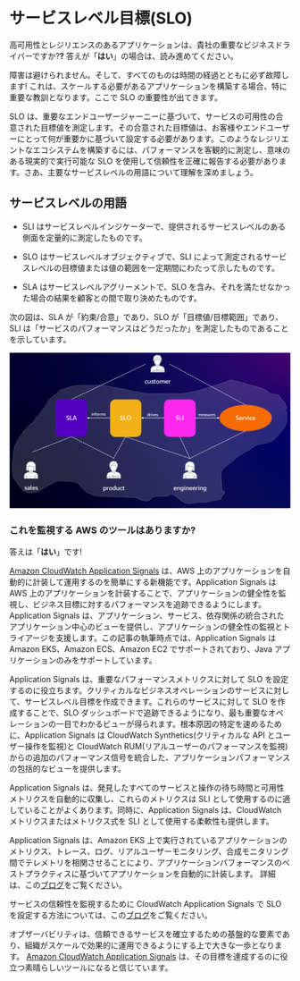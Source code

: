 # サービスレベル目標(SLO)

高可用性とレジリエンスのあるアプリケーションは、貴社の重要なビジネスドライバーですか?**?**
答えが「**はい**」の場合は、読み進めてください。

障害は避けられません。そして、すべてのものは時間の経過とともに必ず故障します! これは、スケールする必要があるアプリケーションを構築する場合、特に重要な教訓となります。ここで SLO の重要性が出てきます。  

SLO は、重要なエンドユーザージャーニーに基づいて、サービスの可用性の合意された目標値を測定します。その合意された目標値は、お客様やエンドユーザーにとって何が重要かに基づいて設定する必要があります。このようなレジリエントなエコシステムを構築するには、パフォーマンスを客観的に測定し、意味のある現実的で実行可能な SLO を使用して信頼性を正確に報告する必要があります。さあ、主要なサービスレベルの用語について理解を深めましょう。

## サービスレベルの用語

- SLI はサービスレベルインジケーターで、提供されるサービスレベルのある側面を定量的に測定したものです。

- SLO はサービスレベルオブジェクティブで、SLI によって測定されるサービスレベルの目標値または値の範囲を一定期間にわたって示したものです。

- SLA はサービスレベルアグリーメントで、SLO を含み、それを満たせなかった場合の結果を顧客との間で取り決めたものです。

次の図は、SLA が「約束/合意」であり、SLO が「目標値/目標範囲」であり、SLI は「サービスのパフォーマンスはどうだったか」を測定したものであることを示しています。

![SLO データフロー](../images/slo.png)

### これを監視する AWS のツールはありますか?

答えは「**はい**」です!

[Amazon CloudWatch Application Signals](https://docs.aws.amazon.com/AmazonCloudWatch/latest/monitoring/CloudWatch-Application-Monitoring-Sections.html) は、AWS 上のアプリケーションを自動的に計装して運用するのを簡単にする新機能です。Application Signals は AWS 上のアプリケーションを計装することで、アプリケーションの健全性を監視し、ビジネス目標に対するパフォーマンスを追跡できるようにします。Application Signals は、アプリケーション、サービス、依存関係の統合されたアプリケーション中心のビューを提供し、アプリケーションの健全性の監視とトライアージを支援します。この記事の執筆時点では、Application Signals は Amazon EKS、Amazon ECS、Amazon EC2 でサポートされており、Java アプリケーションのみをサポートしています。

Application Signals は、重要なパフォーマンスメトリクスに対して SLO を設定するのに役立ちます。クリティカルなビジネスオペレーションのサービスに対して、サービスレベル目標を作成できます。これらのサービスに対して SLO を作成することで、SLO ダッシュボードで追跡できるようになり、最も重要なオペレーションの一目でわかるビューが得られます。根本原因の特定を速めるために、Application Signals は CloudWatch Synthetics(クリティカルな API とユーザー操作を監視)と CloudWatch RUM(リアルユーザーのパフォーマンスを監視)からの追加のパフォーマンス信号を統合した、アプリケーションパフォーマンスの包括的なビューを提供します。

Application Signals は、発見したすべてのサービスと操作の待ち時間と可用性メトリクスを自動的に収集し、これらのメトリクスは SLI として使用するのに適していることがよくあります。同時に、Application Signals は、CloudWatch メトリクスまたはメトリクス式を SLI として使用する柔軟性も提供します。

Application Signals は、Amazon EKS 上で実行されているアプリケーションのメトリクス、トレース、ログ、リアルユーザーモニタリング、合成モニタリング間でテレメトリを相関させることにより、アプリケーションパフォーマンスのベストプラクティスに基づいてアプリケーションを自動的に計装します。 詳細は、この[ブログ](https://aws.amazon.com/blogs/aws/amazon-cloudwatch-application-signals-for-automatic-instrumentation-of-your-applications-preview/)をご覧ください。

サービスの信頼性を監視するために CloudWatch Application Signals で SLO を設定する方法については、この[ブログ](https://aws.amazon.com/blogs/mt/how-to-monitor-application-health-using-slos-with-amazon-cloudwatch-application-signals/)をご覧ください。

オブザーバビリティは、信頼できるサービスを確立するための基盤的な要素であり、組織がスケールで効果的に運用できるようにする上で大きな一歩となります。 [Amazon CloudWatch Application Signals](https://docs.aws.amazon.com/AmazonCloudWatch/latest/monitoring/CloudWatch-Application-Monitoring-Sections.html) は、その目標を達成するのに役立つ素晴らしいツールになると信じています。
